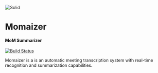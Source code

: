 ![Solid](https://img.icons8.com/color/96/000000/bot.png)
# Momaizer
#### MoM Summarizer

[![Build Status](https://travis-ci.org/joemccann/dillinger.svg?branch=master)](https://travis-ci.org/joemccann/dillinger)

Momaizer is a is an automatic meeting transcription system with real-time recognition and summarization capabilities. 